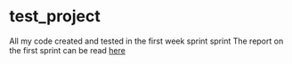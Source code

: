 # test_project
All my code created and tested in the first week sprint sprint
The report on the first sprint can be read [here](WEEKLY_REPORT.pdf)
